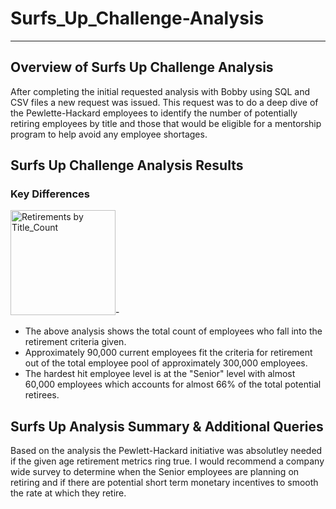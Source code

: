 # Surfs_Up_Challenge-Analysis

---
## Overview of Surfs Up Challenge Analysis
After completing the initial requested analysis with Bobby using SQL and CSV files a new request was issued.   This request was to do a deep dive of the Pewlette-Hackard employees to identify the number of potentially retiring employees by title and those that would be eligible for a mentorship program to help avoid any employee shortages.

## Surfs Up Challenge Analysis Results

### Key Differences
<img width="168" alt="Retirements by Title_Count" src="https://user-images.githubusercontent.com/84201082/129761552-3de01efe-9a1b-482c-8b09-9fe54495c9da.png">-

- The above analysis shows the total count of employees who fall into the retirement criteria given.   
- Approximately 90,000 current employees fit the criteria for retirement out of the total employee pool of approximately 300,000 employees.
- The hardest hit employee level is at the "Senior" level with almost 60,000 employees which accounts for almost 66% of the total potential retirees.

## Surfs Up Analysis Summary & Additional Queries 
Based on the analysis the Pewlett-Hackard initiative was absolutley needed if the given age retirement metrics ring true.   I would recommend a company wide survey to determine when the Senior employees are planning on retiring and if there are potential short term monetary incentives to smooth the rate at which they retire.   
